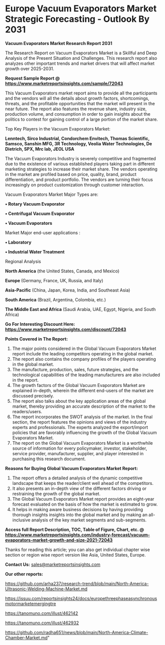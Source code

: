  # Europe Vacuum Evaporators Market Strategic Forecasting - Outlook By 2031

<strong>Vacuum Evaporators Market Research Report 2031</strong>

The Research Report on Vacuum Evaporators Market is a Skillful and Deep Analysis of the Present Situation and Challenges. This research report also analyzes other important trends and market drivers that will affect market growth over 2025-2031.

<strong>Request Sample Report @ <a href=https://www.marketreportsinsights.com/sample/72043>https://www.marketreportsinsights.com/sample/72043</a></strong>

This Vacuum Evaporators market report aims to provide all the participants and the vendors will all the details about growth factors, shortcomings, threats, and the profitable opportunities that the market will present in the near future. The report also features the revenue share, industry size, production volume, and consumption in order to gain insights about the politics to contest for gaining control of a large portion of the market share.

Top Key Players in the Vacuum Evaporators Market:

<strong>Lenntech, Sirco Industrial, Condorchem Envitech, Thomas Scientific, Samsco, Sanshin MFG, 3R Technology, Veolia Water Technologies, De Dietrich, SPX, Mrc lab, JEOL USA</strong>

The Vacuum Evaporators Industry is severely competitive and fragmented due to the existence of various established players taking part in different marketing strategies to increase their market share. The vendors operating in the market are profiled based on price, quality, brand, product differentiation, and product portfolio. The vendors are turning their focus increasingly on product customization through customer interaction.

Vacuum Evaporators Market Major Types are:

<strong>• Rotary Vacuum Evaporator

• Centrifugal Vacuum Evaporator

• Vacuum Evaporators</strong>

Market Major end-user applications :

<strong>• Laboratory

• Industrial Water Treatment</strong>

Regional Analysis

</u><strong><b>North America</b></strong> (the United States, Canada, and Mexico)

<strong><b>Europe </b></strong>(Germany, France, UK, Russia, and Italy)

<strong><b>Asia-Pacific</b></strong> (China, Japan, Korea, India, and Southeast Asia)

<strong><b>South America</b></strong> (Brazil, Argentina, Colombia, etc.)

<strong><b>The Middle East and Africa</b></strong> (Saudi Arabia, UAE, Egypt, Nigeria, and South Africa)

<strong>Go For Interesting Discount Here: <a href=https://www.marketreportsinsights.com/discount/72043>https://www.marketreportsinsights.com/discount/72043</a></strong>

<strong>Points Covered in The Report:</strong>
<ol>
  <li>The major points considered in the Global Vacuum Evaporators Market report include the leading competitors operating in the global market.</li>
  <li>The report also contains the company profiles of the players operating in the global market.</li>
  <li>The manufacture, production, sales, future strategies, and the technological capabilities of the leading manufacturers are also included in the report.</li>
  <li>The growth factors of the Global Vacuum Evaporators Market are explained in-depth, wherein the different end-users of the market are discussed precisely.</li>
  <li>The report also talks about the key application areas of the global market, thereby providing an accurate description of the market to the readers/users.</li>
  <li>The report incorporates the SWOT analysis of the market. In the final section, the report features the opinions and views of the industry experts and professionals. The experts analyzed the export/import policies that are favorably influencing the growth of the Global Vacuum Evaporators Market.</li>
  <li>The report on the Global Vacuum Evaporators Market is a worthwhile source of information for every policymaker, investor, stakeholder, service provider, manufacturer, supplier, and player interested in purchasing this research document.</li>
</ol>
<strong>Reasons for Buying Global Vacuum Evaporators Market Report:</strong>

<ol>
  <li>The report offers a detailed analysis of the dynamic competitive landscape that keeps the reader/client well ahead of the competitors.</li>
  <li>It also presents an in-depth view of the different factors driving or restraining the growth of the global market.</li>
  <li>The Global Vacuum Evaporators Market report provides an eight-year forecast evaluated on the basis of how the market is estimated to grow.</li>
  <li>It helps in making aware business decisions by having providing thorough insights insights into the global market and by making an all-inclusive analysis of the key market segments and sub-segments.</li>
</ol>
<strong>Access full Report Description, TOC, Table of Figure, Chart, etc. @ <a href=https://www.marketreportsinsights.com/industry-forecast/vacuum-evaporators-market-growth-and-size-2021-72043>https://www.marketreportsinsights.com/industry-forecast/vacuum-evaporators-market-growth-and-size-2021-72043</a></strong>


Thanks for reading this article; you can also get individual chapter wise section or region wise report version like Asia, United States, Europe.

<strong>Contact Us:</strong>
sales@marketreportsinsights.com

<strong>Our other reports:</strong>

<a href=https://github.com/arha237/research-trend/blob/main/North-America-Ultrasonic-Welding-Machine-Market.md>https://github.com/arha237/research-trend/blob/main/North-America-Ultrasonic-Welding-Machine-Market.md</a>

<a href=https://issuu.com/reportsinsights24/docs/europethreephaseasynchronousmotormarketemergingtre>https://issuu.com/reportsinsights24/docs/europethreephaseasynchronousmotormarketemergingtre</a>

<a href=https://tanomuno.com/illust/462142>https://tanomuno.com/illust/462142</a>

<a href=https://tanomuno.com/illust/462932>https://tanomuno.com/illust/462932</a>

<a href=https://github.com/radha651/news/blob/main/North-America-Climate-Chamber-Market.md>https://github.com/radha651/news/blob/main/North-America-Climate-Chamber-Market.md</a>"

